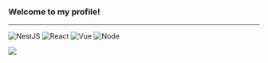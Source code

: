 ### Welcome to my profile!

---

<p>
  <img alt="NestJS" src="https://img.shields.io/badge/NestJS-E0234E?logo=NestJS&logoColor=white&style=flat" />
  <img alt="React" src="https://img.shields.io/badge/React-61DAFB?logo=React&logoColor=white&style=flat" />
  <img alt="Vue" src="https://img.shields.io/badge/Vue.js-4FC08D?logo=Vue.js&logoColor=white&style=flat" />
  <img alt="Node" src="https://img.shields.io/badge/Node.js-339933?logo=Node.js&logoColor=white&style=flat" />
</p>


<img src="https://github-readme-stats.vercel.app/api/top-langs/?username=stroogle&layout=compact&count_private=true" />

<!--
**stroogle/stroogle** is a ✨ _special_ ✨ repository because its `README.md` (this file) appears on your GitHub profile.

Here are some ideas to get you started:

- 🔭 I’m currently working on ...
- 🌱 I’m currently learning ...
- 👯 I’m looking to collaborate on ...
- 🤔 I’m looking for help with ...
- 💬 Ask me about ...
- 📫 How to reach me: ...
- 😄 Pronouns: ...
- ⚡ Fun fact: ...
-->
